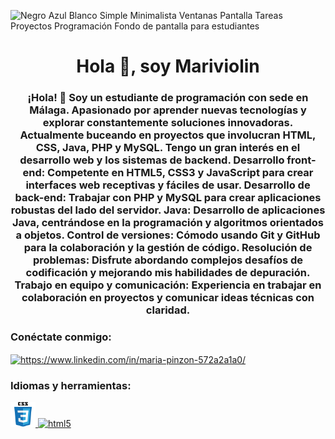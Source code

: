 ![Negro Azul Blanco Simple Minimalista Ventanas Pantalla Tareas Proyectos Programación Fondo de pantalla para estudiantes](https://github.com/user-attachments/assets/bcb6a527-9f84-4a3a-a531-65f805dd7f20)


<h1 align="center">Hola 👋, soy Mariviolin</h1>
<h3 align="center">¡Hola! 👋 Soy un estudiante de programación con sede en Málaga. Apasionado por aprender nuevas tecnologías y explorar constantemente soluciones innovadoras. Actualmente buceando en proyectos que involucran HTML, CSS, Java, PHP y MySQL. Tengo un gran interés en el desarrollo web y los sistemas de backend. Desarrollo front-end: Competente en HTML5, CSS3 y JavaScript para crear interfaces web receptivas y fáciles de usar. Desarrollo de back-end: Trabajar con PHP y MySQL para crear aplicaciones robustas del lado del servidor. Java: Desarrollo de aplicaciones Java, centrándose en la programación y algoritmos orientados a objetos. Control de versiones: Cómodo usando Git y GitHub para la colaboración y la gestión de código. Resolución de problemas: Disfrute abordando complejos desafíos de codificación y mejorando mis habilidades de depuración. Trabajo en equipo y comunicación: Experiencia en trabajar en colaboración en proyectos y comunicar ideas técnicas con claridad.</h3>

<h3 align="left">Conéctate conmigo:</h3>
<p align="left">
<a href="https://linkedin.com/in/https://www.linkedin.com/in/maria-pinzon-572a2a1a0/" target="blank"><img align="center" src="https://raw.githubusercontent.com/rahuldkjain/github-profile-readme-generator/master/src/images/icons/Social/linked-in-alt.svg" alt="https://www.linkedin.com/in/maria-pinzon-572a2a1a0/" height="30" width="40" /></a>
</p>

<h3 align="left">Idiomas y herramientas:</h3>
<p align="left"> <a href="https://www.w3schools.com/css/" target="_blank" rel="noreferr"> <img src="https://raw.githubusercontent.com/devicons/devicon/master/icons/css3/css3-original-wordmark.svg" alt="cs3" width="40" width="40"/> </a> <a href="https://www.w3.w3.org/html/" target="_blank" rel="noreferrer"> <img src="https://raw.github.github.com/devicons/devicon/master/html5-original-wordmark.svg" alt="html5" width="40" height="40" </a> <a> <a href="https://www.java.com" target="_blank" rel="
